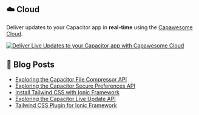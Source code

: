 <!--
# Capawesome

**Here are some ideas to get you started:**

🙋‍♀️ A short introduction - what is your organization all about?
🌈 Contribution guidelines - how can the community get involved?
👩‍💻 Useful resources - where can the community find your docs? Is there anything else the community should know?
🍿 Fun facts - what does your team eat for breakfast?
🧙 Remember, you can do mighty things with the power of [Markdown](https://docs.github.com/github/writing-on-github/getting-started-with-writing-and-formatting-on-github/basic-writing-and-formatting-syntax)
-->

## ☁️ Cloud

Deliver updates to your Capacitor app in **real-time** using the [Capawesome Cloud](https://cloud.capawesome.io/).

<div class="capawesome-z29o10a">
  <a href="https://cloud.capawesome.io/" target="_blank">
    <img alt="Deliver Live Updates to your Capacitor app with Capawesome Cloud" src="https://cloud.capawesome.io/assets/banners/cloud-deploy-real-time-app-updates.png?t=1" />
  </a>
</div>

## 📕  Blog Posts

<!-- BLOG-POST-LIST:START -->
- [Exploring the Capacitor File Compressor API](https://capawesome.io/blog/exploring-the-capacitor-file-compressor-api/)
- [Exploring the Capacitor Secure Preferences API](https://capawesome.io/blog/exploring-the-capacitor-secure-preferences-api/)
- [Install Tailwind CSS with Ionic Framework](https://capawesome.io/blog/install-tailwind-css-with-ionic-framework/)
- [Exploring the Capacitor Live Update API](https://capawesome.io/blog/exploring-the-capacitor-live-update-api/)
- [Tailwind CSS Plugin for Ionic Framework](https://capawesome.io/blog/tailwind-css-plugin-for-ionic-framework/)
<!-- BLOG-POST-LIST:END -->
